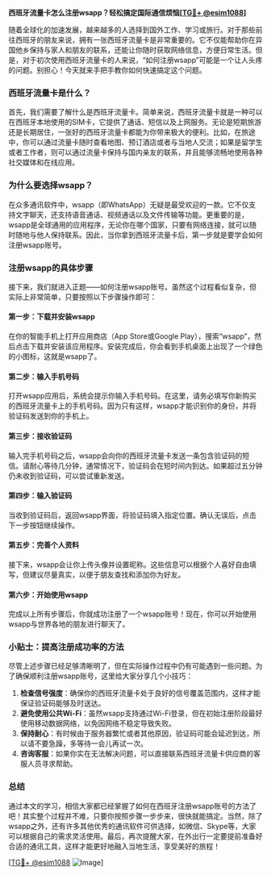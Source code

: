 **西班牙流量卡怎么注册wsapp？轻松搞定国际通信烦恼[[TG💪+ @esim1088](https://t.me/s/esim1088)]**

随着全球化的加速发展，越来越多的人选择到国外工作、学习或旅行。对于那些前往西班牙的朋友来说，拥有一张西班牙流量卡是非常重要的。它不仅能帮助你在异国他乡保持与家人和朋友的联系，还能让你随时获取网络信息，方便日常生活。但是，对于初次使用西班牙流量卡的人来说，“如何注册wsapp”可能是一个让人头疼的问题。别担心！今天就来手把手教你如何快速搞定这个问题。

### 西班牙流量卡是什么？

首先，我们需要了解什么是西班牙流量卡。简单来说，西班牙流量卡就是一种可以在西班牙本地使用的SIM卡，它提供了通话、短信以及上网服务。无论是短期旅游还是长期居住，一张好的西班牙流量卡都能为你带来极大的便利。比如，在旅途中，你可以通过流量卡随时查看地图、预订酒店或者与当地人交流；如果是留学生或者工作者，则可以通过流量卡保持与国内亲友的联系，并且能够流畅地使用各种社交媒体和在线应用。

### 为什么要选择wsapp？

在众多通讯软件中，wsapp（即WhatsApp）无疑是最受欢迎的一款。它不仅支持文字聊天，还支持语音通话、视频通话以及文件传输等功能。更重要的是，wsapp是全球通用的应用程序，无论你在哪个国家，只要有网络连接，就可以随时随地与他人保持联系。因此，当你拿到西班牙流量卡后，第一步就是要学会如何注册wsapp账号。

### 注册wsapp的具体步骤

接下来，我们就进入正题——如何注册wsapp账号。虽然这个过程看似复杂，但实际上非常简单，只要按照以下步骤操作即可：

#### 第一步：下载并安装wsapp

在你的智能手机上打开应用商店（App Store或Google Play），搜索“wsapp”，然后点击下载并安装该应用程序。安装完成后，你会看到手机桌面上出现了一个绿色的小图标，这就是wsapp了。

#### 第二步：输入手机号码

打开wsapp应用后，系统会提示你输入手机号码。在这里，请务必填写你新购买的西班牙流量卡上的手机号码。因为只有这样，wsapp才能识别你的身份，并将验证码发送到你的手机上。

#### 第三步：接收验证码

输入完手机号码之后，wsapp会向你的西班牙流量卡发送一条包含验证码的短信。请耐心等待几分钟，通常情况下，验证码会在短时间内到达。如果超过五分钟仍未收到验证码，可以尝试重新发送。

#### 第四步：输入验证码

当收到验证码后，返回wsapp界面，将验证码填入指定位置。确认无误后，点击下一步按钮继续操作。

#### 第五步：完善个人资料

接下来，wsapp会让你上传头像并设置昵称。这些信息可以根据个人喜好自由填写，但建议尽量真实，以便于朋友查找和添加你为好友。

#### 第六步：开始使用wsapp

完成以上所有步骤后，你就成功注册了一个wsapp账号！现在，你可以开始使用wsapp与世界各地的朋友进行聊天了。

### 小贴士：提高注册成功率的方法

尽管上述步骤已经足够清晰明了，但在实际操作过程中仍有可能遇到一些问题。为了确保顺利注册wsapp账号，这里给大家分享几个小技巧：

1. **检查信号强度**：确保你的西班牙流量卡处于良好的信号覆盖范围内，这样才能保证验证码能够及时送达。
2. **避免使用公共Wi-Fi**：虽然wsapp支持通过Wi-Fi登录，但在初始注册阶段最好使用移动数据网络，以免因网络不稳定导致失败。
3. **保持耐心**：有时候由于服务器繁忙或者其他原因，验证码可能会延迟到达，所以请不要急躁，多等待一会儿再试一次。
4. **咨询客服**：如果你实在无法解决问题，可以直接联系西班牙流量卡供应商的客服人员寻求帮助。

### 总结

通过本文的学习，相信大家都已经掌握了如何在西班牙注册wsapp账号的方法了吧！其实整个过程并不难，只要你按照步骤一步步来，很快就能搞定。当然，除了wsapp之外，还有许多其他优秀的通讯软件可供选择，如微信、Skype等，大家可以根据自己的需求灵活使用。最后，再次提醒大家，在外出行一定要提前准备好合适的通讯工具，这样才能更好地融入当地生活，享受美好的旅程！

[[TG💪+ @esim1088](https://t.me/s/esim1088) ![Image](https://i.postimg.cc/4NQfJmqS/Snipaste-2025-05-13-00-14-12.png)]